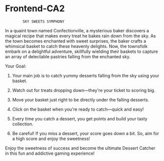# Frontend-CA2
            SKY SWEETS SYMPHONY

In a quaint town named Confectionville, a mysterious baker discovers a magical recipe that makes every treat he bakes rain down from the sky. As the town becomes enchanted with sweet surprises, the baker crafts a whimsical basket to catch these heavenly delights. Now, the townsfolk embark on a delightful adventure, skillfully wielding their baskets to capture an array of delectable pastries falling from the enchanted sky.



Your Goal: 

1. Your main job is to catch yummy desserts falling from the sky using your basket.

2. Watch out for treats dropping down—they're your ticket to scoring big.

3. Move your basket just right to be directly under the falling desserts.

4. Click on the basket when you're ready to catch—quick and easy!

5. Every time you catch a dessert, you get points and build your tasty collection.

6. Be careful! If you miss a dessert, your score goes down a bit. So, aim for a high score and enjoy the sweetness!


Enjoy the sweetness of success and become the ultimate Dessert Catcher in this fun and addictive gaming experience!

